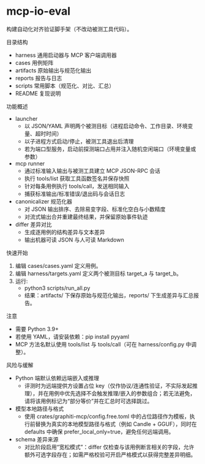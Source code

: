 # mcp-io-eval

构建自动化对齐验证脚手架（不改动被测工具代码）。

目录结构
- harness 通用启动器与 MCP 客户端调用器
- cases 用例矩阵
- artifacts 原始输出与规范化输出
- reports 报告与日志
- scripts 常用脚本（规范化、对比、汇总）
- README 复现说明

功能概述
- launcher
  - 以 JSON/YAML 声明两个被测目标（进程启动命令、工作目录、环境变量、超时时间）
  - 以子进程方式启动/停止，被测工具退出后清理
  - 若为端口型服务，启动前探测端口占用并注入随机空闲端口（环境变量或参数）
- mcp runner
  - 通过标准输入输出与被测工具建立 MCP JSON-RPC 会话
  - 执行 tools/list 获取工具函数签名并保存快照
  - 针对每条用例执行 tools/call，发送相同输入
  - 捕获标准输出/标准错误/退出码与会话日志
- canonicalizer 规范化器
  - 对 JSON 输出排序、去除易变字段、标准化空白与小数精度
  - 对流式输出合并重建最终结果，并保留原始事件轨迹
- differ 差异对比
  - 生成逐用例的结构差异与文本差异
  - 输出机器可读 JSON 与人可读 Markdown

快速开始
1) 编辑 cases/cases.yaml 定义用例。
2) 编辑 harness/targets.yaml 定义两个被测目标 target_a 与 target_b。
3) 运行:
   - python3 scripts/run_all.py
   - 结果：artifacts/ 下保存原始与规范化输出，reports/ 下生成差异与汇总报告。

注意
- 需要 Python 3.9+
- 若使用 YAML，请安装依赖：pip install pyyaml
- MCP 方法名默认使用 tools/list 与 tools/call（可在 harness/config.py 中调整）。

风险与缓解
- Python 端默认依赖远端嵌入或推理
  - 评测时为远端提供方设置占位 key（仅作协议/连通性验证，不实际发起推理），并在用例中优先选择不会触发推理/嵌入的参数组合；若无法避免，请将该用例标记为“部分等价”并在汇总时可选择跳过。
- 模型本地路径与格式
  - 使用 crates/graphiti-mcp/config.free.toml 中的占位路径作为模板，执行前替换为真实的本地模型路径与格式（例如 Candle + GGUF），同时在 defaults 中确保 prefer_local_only=true，避免任何远端调用。
- schema 差异来源
  - 对比阶段启用“宽松模式”：differ 仅检查与该用例断言相关的字段，允许额外可选字段存在；如需严格校验可开启严格模式以获得完整差异明细。

